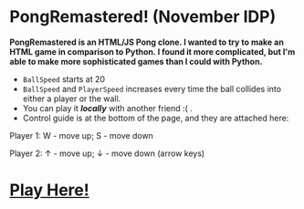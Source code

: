 # PongRemastered! (November IDP)
**PongRemastered is an HTML/JS Pong clone. I wanted to try to make an HTML game in comparison to Python. I found it more complicated, but I'm able to make more sophisticated games than I could with Python.**

- `BallSpeed` starts at 20
- `BallSpeed` and `PlayerSpeed` increases every time the ball collides into either a player or the wall.
- You can play it ***locally*** with another friend :( .
- Control guide is at the bottom of the page, and they are attached here:

Player 1: W - move up; S - move down

Player 2: ↑ - move up; ↓ - move down (arrow keys)

# [Play Here!](https://PongRemastered.kingtastic.repl.co)
